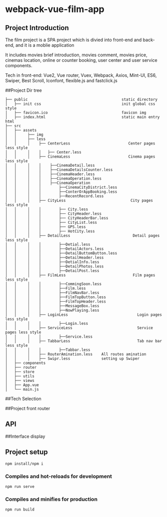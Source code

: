 # webpack-vue-film-app
## Project Introduction

The film project is a SPA project which is divied into front-end and back-end, 
and it is a moblie application

It includes movies brief introduction, movies comment, movies price, 
cinemas location, online or counter booking, user center and user service components.

Tech in front-end: Vue2, Vue router, Vuex, Webpack, Axios, Mint-UI, ES6, 
Swiper, Best Scroll, Iconfont, flexible.js and fastclick.js


##Project Dir tree
```
├── public                                          static directory
│   ├── init css                                    init global css style
│   ├── favicon.ico                                 favicon img
│   ├── index.html                                  static main entry html                    
├── src                         
│   ├── assets 
│   │     ├── img
│   │     ├── less
│   │     │    ├── CenterLess                          Center pages less style
│   │     │    │   ├── Center.less                         
│   │     │    ├── CinemaLess                          Cinema pages less style
│   │     │    │    ├──CinemaDetail.less
│   │     │    │    ├──CinemaDetailsCounter.less
│   │     │    │    ├──CinemaHeader.less
│   │     │    │    ├──CinemaOperation.less
│   │     │    │    ├──CinemaOperation
│   │     │    │        ├──CinemaCityDistrict.less
│   │     │    │        ├──ConterOrAppBooking.less
│   │     │    │        ├──RecentRecord.less
│   │     │    ├── CityLess                             City pages less style
│   │     │    │        ├── City.less
│   │     │    │        ├── CityHeader.less
│   │     │    │        ├── CityHeaderBar.less
│   │     │    │        ├── CityList.less
│   │     │    │        ├── GPS.less
│   │     │    │        ├── HotCity.less
│   │     │    ├── DetailLess                            Detail pages less style
│   │     │    │        ├──Detial.less
│   │     │    │        ├──DetailActors.less
│   │     │    │        ├──DetailButtomButton.less
│   │     │    │        ├──DetailHeader.less
│   │     │    │        ├──DetialInfo.less
│   │     │    │        ├──DetailPhotos.less
│   │     │    │        ├──DetailPost.less
│   │     │    ├── FilmLess                              Film pages less style
│   │     │    │        ├──CommingSoon.less
│   │     │    │        ├──Film.less
│   │     │    │        ├──FilmNavBar.less
│   │     │    │        ├──FilmTopButton.less
│   │     │    │        ├──FilmTopHeader.less
│   │     │    │        ├──MessageBox.less
│   │     │    │        ├──NowPlaying.less
│   │     │    ├── LoginLess                               Login pages less style
│   │     │    │        ├──Login.less
│   │     │    ├── ServiceLess                             Service pages less style
│   │     │    │        ├──Service.less
│   │     │    ├── TabbarLess                              Tab nav bar less style
│   │     │    │        ├──Tabbar.less
│   │     │    ├── RouterAmination.less    All routes amination
│   │     │    ├── Swipr.less              setting up Swiper 
│   ├── components               
│   ├── router                  
│   ├── store                  
│   ├── utils                       
│   ├── views            
│   ├── App.vue             
│   └── main.js           

```

##Tech Selection

##Project front router

## API

##Interface display


## Project setup
```
npm install/npm i
```

### Compiles and hot-reloads for development
```
npm run serve
```

### Compiles and minifies for production
```
npm run build
```

